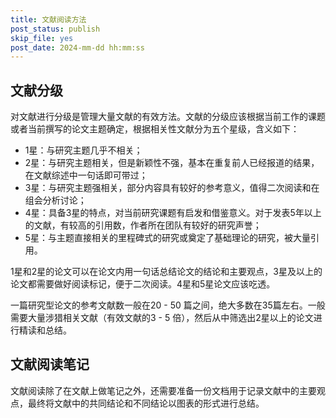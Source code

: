 ```yaml
---
title: 文献阅读方法
post_status: publish
skip_file: yes
post_date: 2024-mm-dd hh:mm:ss
---
```


## 文献分级

对文献进行分级是管理大量文献的有效方法。文献的分级应该根据当前工作的课题或者当前撰写的论文主题确定，根据相关性文献分为五个星级，含义如下：

- 1星：与研究主题几乎不相关；
- 2星：与研究主题相关，但是新颖性不强，基本在重复前人已经报道的结果，在文献综述中一句话即可带过；
- 3星：与研究主题强相关，部分内容具有较好的参考意义，值得二次阅读和在组会分析讨论；
- 4星：具备3星的特点，对当前研究课题有启发和借鉴意义。对于发表5年以上的文献，有较高的引用数，作者所在团队有较好的研究声誉；
- 5星：与主题直接相关的里程碑式的研究或奠定了基础理论的研究，被大量引用。

1星和2星的论文可以在论文内用一句话总结论文的结论和主要观点，3星及以上的论文都需要做好阅读标记，便于二次阅读。4星和5星论文应该吃透。

一篇研究型论文的参考文献数一般在20 - 50 篇之间，绝大多数在35篇左右。一般需要大量涉猎相关文献（有效文献的3 - 5 倍），然后从中筛选出2星以上的论文进行精读和总结。

## 文献阅读笔记

文献阅读除了在文献上做笔记之外，还需要准备一份文档用于记录文献中的主要观点，最终将文献中的共同结论和不同结论以图表的形式进行总结。